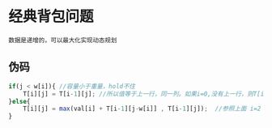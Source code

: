 # 经典背包问题

```
数据是递增的，可以最大化实现动态规划
```

## 伪码
```js
if(j < w[i]){ //容量小于重量，hold不住
	T[i][j] = T[i-1][j]; //所以值等于上一行，同一列。如果i=0,没有上一行，则T[i][j] 取0
}else{
	T[i][j] = max(val[i] + T[i-1][j-w[i]] , T[i-1][j]);  //参照上面 i=2 j=4 和 i=2 j=5 时的填表分析
}
```



